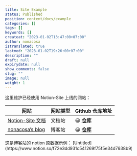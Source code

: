 ```yaml
---
title: Site Example
status: Published
position: content/docs/example
categories: []
tags: []
keywords: []
createat: "2023-01-02T13:47:00+07:00"
author: nonacosa
istranslated: true
lastmod: "2023-01-02T19:26:00+07:00"
description: ""
draft: null
expirydate: null
show_comments: false
slug: ""
image: null
weight: 1
---
```

这里维护已经使用 Notion-Site 上线的网站：




| 网站 | 网站类型 | Github 仓库地址 |
| --- | --- | --- |
| [Notion-Site 文档](https://ns-doc.env.wtf/) | 文档站 | 😀 **[仓库](https://github.com/pkwenda/notion-site-doc/)**  |
| [nonacosa’s blog](https://blog.env.wtf/) | 博客站 | 😀 **[仓库](https://github.com/pkwenda/notion-site-blog)**  |
<!--more-->这是博客站的 notion 原数据示例：

<!--more-->[Untitled](https://www.notion.so/f72e3dd931c541269f75f5e34d7638b9)



